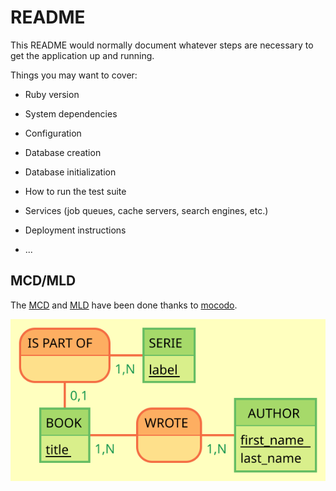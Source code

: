 # README

This README would normally document whatever steps are necessary to get the
application up and running.

Things you may want to cover:

- Ruby version

- System dependencies

- Configuration

- Database creation

- Database initialization

- How to run the test suite

- Services (job queues, cache servers, search engines, etc.)

- Deployment instructions

- ...

## MCD/MLD

The [MCD](./conception/mcd.md) and [MLD](./conception/mld.md) have been done thanks to [mocodo](http://mocodo.wingi.net/).

![MCD_image](conception/Books.svg)
